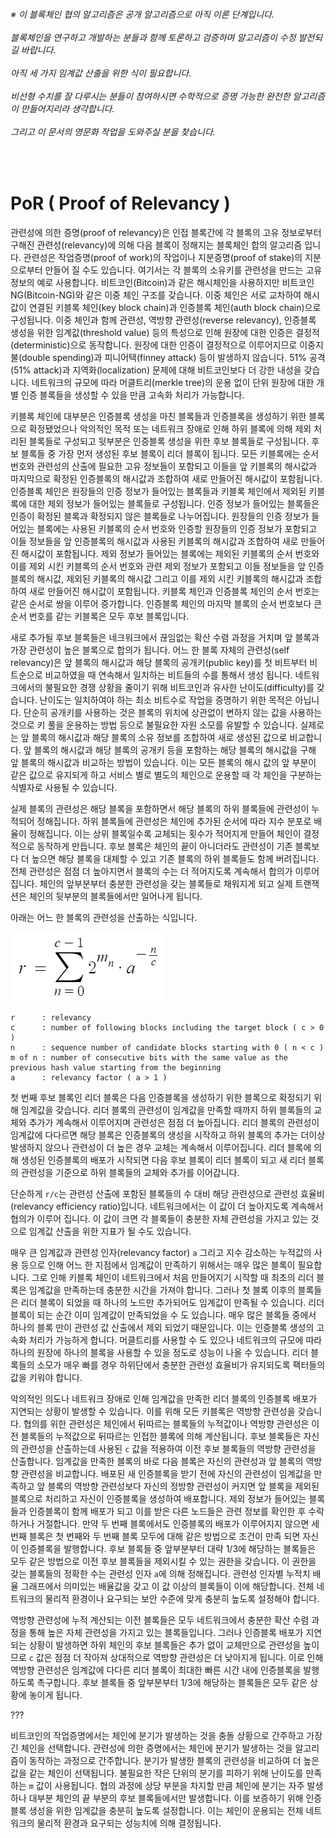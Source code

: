 ###### ※ 이 블록체인 협의 알고리즘은 공개 알고리즘으로 아직 이론 단계입니다.<br/><br/>블록체인을 연구하고 개발하는 분들과 함께 토론하고 검증하며 알고리즘이 수정 발전되길 바랍니다.<br/><br/>아직 세 가지 임계값 산출을 위한 식이 필요합니다.<br/><br/>비선형 수치를 잘 다루시는 분들이 참여하시면 수학적으로 증명 가능한 완전한 알고리즘이 만들어지리라 생각합니다.<br/><br/>그리고 이 문서의 영문화 작업을 도와주실 분을 찾습니다.

<br/>

# PoR ( Proof of Relevancy )

관련성에 의한 증명(proof of relevancy)은 인접 블록간에 각 블록의 고유 정보로부터 구해진 관련성(relevancy)에 의해 다음 블록이 정해지는 블록체인 합의 알고리즘 입니다.
관련성은 작업증명(proof of work)의 작업이나 지분증명(proof of stake)의 지분으로부터 만들어 질 수도 있습니다.
여기서는 각 블록의 소유키를 관련성을 만드는 고유 정보의 예로 사용합니다.
비트코인(Bitcoin)과 같은 해시체인을 사용하지만 비트코인NG(Bitcoin-NG)와 같은 이중 체인 구조를 갖습니다.
이중 체인은 서로 교차하여 해시값이 연결된 키블록 체인(key block chain)과 인증블록 체인(auth block chain)으로 구성됩니다.
이중 체인과 함께 관련성, 역방향 관련성(reverse relevancy), 인증블록 생성을 위한 임계값(threshold value) 등의 특성으로 인해 원장에 대한 인증은 결정적(deterministic)으로 동작합니다.
원장에 대한 인증이 결정적으로 이루어지므로 이중지불(double spending)과 피니어택(finney attack) 등이 발생하지 않습니다.
51% 공격(51% attack)과 지역화(localization) 문제에 대해 비트코인보다 더 강한 내성을 갖습니다.
네트워크의 규모에 따라 머클트리(merkle tree)의 운용 없이 단위 원장에 대한 개별 인증 블록들을 생성할 수 있을 만큼 고속화 처리가 가능합니다.



키블록 체인에 대부분은 인증블록 생성을 마친 블록들과 인증블록을 생성하기 위한 블록으로 확정됐었으나 악의적인 목적 또는 네트워크 장애로 인해 하위 블록에 의해 제외 처리된 블록들로 구성되고 뒷부분은 인증블록 생성을 위한 후보 블록들로 구성됩니다.
후보 블록들 중 가장 먼저 생성된 후보 블록이 리더 블록이 됩니다.
모든 키블록에는 순서 번호와 관련성의 산출에 필요한 고유 정보들이 포함되고 이들을 앞 키블록의 해시값과 마지막으로 확정된 인증블록의 해시값과 조합하여 새로 만들어진 해시값이 포함됩니다.
인증블록 체인은 원장들의 인증 정보가 들어있는 블록들과 키블록 체인에서 제외된 키블록에 대한 제외 정보가 들어있는 블록들로 구성됩니다.
인증 정보가 들어있는 블록들은 인증이 확정된 블록과 확정되지 않은 블록들로 나누어집니다.
원장들의 인증 정보가 들어있는 블록에는 사용된 키블록의 순서 번호와 인증할 원장들의 인증 정보가 포함되고 이들 정보들을 앞 인증블록의 해시값과 사용된 키블록의 해시값과 조합하여 새로 만들어진 해시값이 포함됩니다.
제외 정보가 들어있는 블록에는 제외된 키블록의 순서 번호와 이를 제외 시킨 키블록의 순서 번호와 관련 제외 정보가 포함되고 이들 정보들을 앞 인증블록의 해시값, 제외된 키블록의 해시값 그리고 이를 제외 시킨 키블록의 해시값과 조합하여 새로 만들어진 해시값이 포함됩니다.
키블록 체인과 인증블록 체인의 순서 번호는 같은 순서로 쌍을 이루어 증가합니다.
인증블록 체인의 마지막 블록의 순서 번호보다 큰 순서 번호를 같는 키블록은 모두 후보 블록입니다.



새로 추가될 후보 블록들은 네크워크에서 끊임없는 확산 수렴 과정을 거치며 앞 블록과 가장 관련성이 높은 블록으로 합의가 됩니다.
어느 한 블록 자체의 관련성(self relevancy)은 앞 블록의 해시값과 해당 블록의 공개키(public key)를 첫 비트부터 비트순으로 비교하였을 때 연속해서 일치하는 비트들의 수를 통해서 생성 됩니다.
네트워크에서의 불필요한 경쟁 상황을 줄이기 위해 비트코인과 유사한 난이도(difficulty)를 갖습니다.
난이도는 일치하여야 하는 최소 비트수로 작업을 증명하기 위한 목적은 아닙니다.
단순히 공개키를 사용하는 것은 블록의 위치에 상관없이 변하지 않는 값을 사용하는 것으로 키 풀을 운용하는 방법 등으로 불필요한 자원 소모를 유발할 수 있습니다.
실제로는 앞 블록의 해시값과 해당 블록의 소유 정보를 조합하여 새로 생성된 값으로 비교합니다.
앞 블록의 해시값과 해당 블록의 공개키 등을 포함하는 해당 블록의 해시값을 구해 앞 블록의 해시값과 비교하는 방법이 있습니다.
이는 모든 블록의 해시 값의 앞 부분이 같은 값으로 유지되게 하고 서비스 별로 별도의 체인으로 운용할 때 각 체인을 구분하는 식별자로 사용될 수 있습니다.



실제 블록의 관련성은 해당 블록을 포함하면서 해당 블록의 하위 블록들에 관련성이 누적되어 정해집니다.
하위 블록들에 관련성은 체인에 추가된 순서에 따라 지수 분포로 배율이 정해집니다.
이는 상위 블록일수록 교체되는 횟수가 적어지게 만들어 체인이 결정적으로 동작하게 만듭니다.
후보 블록은 체인의 끝이 아니더라도 관련성이 기존 블록보다 더 높으면 해당 블록을 대체할 수 있고 기존 블록의 하위 블록들도 함께 버려집니다.
전체 관련성은 점점 더 높아지면서 블록의 수는 더 적어지도록 계속해서 합의가 이루어 집니다.
체인의 앞부분부터 충분한 관련성을 갖는 블록들로 채워지게 되고 실제 트랜잭션은 체인의 뒷부분의 블록들에서만 일어나게 됩니다.



아래는 어느 한 블록의 관련성을 산출하는 식입니다.

![relevancyFormula](relevancyFormula.png?raw=true "relevancyFormula")
```
r      : relevancy
c      : number of following blocks including the target block ( c > 0 )
n      : sequence number of candidate blocks starting with 0 ( n < c )
m of n : number of consecutive bits with the same value as the previous hash value starting from the beginning
a      : relevancy factor ( a > 1 )
```



첫 번째 후보 블록인 리더 블록은 다음 인증블록을 생성하기 위한 블록으로 확정되기 위해 임계값을 갖습니다.
리더 블록의 관련성이 임계값을 만족할 때까지 하위 블록들의 교체와 추가가 계속해서 이루어지며 관련성은 점점 더 높아집니다.
리더 블록의 관련성이 임계값에 다다르면 해당 블록은 인증블록의 생성을 시작하고 하위 블록의 추가는 더이상 발생하지 않으나 관련성이 더 높은 경우 교체는 계속해서 이루어집니다.
리더 블록에 의해 생성된 인증블록의 배포가 시작되면 다음 후보 블록이 리더 블록이 되고 새 리더 블록의 관련성을 기준으로 하위 블록들의 교체와 추가를 이어갑니다.



단순하게 `r/c`는 관련성 산출에 포함된 블록들의 수 대비 해당 관련성으로 관련성 효율비(relevancy efficiency ratio)입니다.
네트워크에서는 이 값이 더 높아지도록 계속해서 협의가 이루어 집니다.
이 값이 크면 각 블록들이 충분한 자체 관련성을 가지고 있는 것으로 임계값 산출을 위한 지표가 될 수도 있습니다.



매우 큰 임계값과 관련성 인자(relevancy factor) `a` 그리고 지수 감소하는 누적값의 사용 등으로 인해 어느 한 지점에서 임계값이 만족하기 위해서는 매우 많은 블록이 필요합니다.
그로 인해 키블록 체인이 네트워크에서 처음 만들어지기 시작할 때 최초의 리더 블록은 임계값을 만족하는데 충분한 시간을 가져야 합니다.
그러나 첫 블록 이후의 블록들은 리더 블록이 되었을 때 하나의 노드만 추가되어도 임계값이 만족될 수 있습니다.
리더 블록이 되는 순간 이미 임계값이 만족되었을 수 도 있습니다.
매우 많은 블록들 중에서 하나의 블록 만이 관련성 값 산출에서 제외 되었기 때문입니다.
이는 인증블록 생성의 고속화 처리가 가능하게 합니다.
머클트리를 사용할 수 도 있으나 네트워크의 규모에 따라 하나의 원장에 하나의 블록을 사용할 수 있을 정도로 성능이 나올 수 있습니다.
리더 블록들의 소모가 매우 빠를 경우 하위단에서 충분한 관련성 효율비가 유지되도록 팩터들의 값을 키워야 합니다.



악의적인 의도나 네트워크 장애로 인해 임계값을 만족한 리더 블록의 인증블록 배포가 지연되는 상황이 발생할 수 있습니다.
이를 위해 모든 키블록은 역방향 관련성을 갖습니다.
협의를 위한 관련성은 체인에서 뒤따르는 블록들의 누적값이나 역방향 관련성은 이전 블록들의 누적값으로 뒤따르는 인접한 블록에 의해 계산됩니다.
후보 블록들은 자신의 관련성을 산출하는데 사용된 `c` 값을 적용하여 이전 후보 블록들의 역방향 관련성을 산출합니다.
임계값을 만족한 블록의 바로 다음 블록은 자신의 관련성과 앞 블록의 역방향 관련성을 비교합니다.
배포된 새 인증블록을 받기 전에 자신의 관련성이 임계값을 만족하고 앞 블록의 역방향 관련성보다 자신의 정방향 관련성이 커지면 앞 블록을 제외된 블록으로 처리하고 자신이 인증블록을 생성하여 배포합니다.
제외 정보가 들어있는 블록들과 인증블록이 함께 배포가 되고 이를 받은 다른 노드들은 관련 정보를 확인한 후 수락하거나 거절합니다.
만약 두 번째 블록에서도 인증블록의 배포가 이루어지지 않으면 세 번째 블록은 첫 번째와 두 번째 블록 모두에 대해 같은 방법으로 조건이 만족 되면 자신이 인증블록을 발행합니다.
후보 블록들 중 앞부분부터 대략 1/3에 해당하는 블록들은 모두 같은 방법으로 이전 후보 블록들을 제외시킬 수 있는 권한을 갖습니다.
이 권한을 갖는 블록들의 정확한 수는 관련성 인자 `a`에 의해 정해집니다.
관련성 인자별 누적치 배율 그래프에서 의미있는 배율값을 갖고 이 값 이상의 블록들이 이에 해당합니다.
전체 네트워크의 물리적 환경이나 요구되는 보안 수준에 맞게 충분히 높도록 설정해야 합니다.



역방향 관련성에 누적 계산되는 이전 블록들은 모두 네트워크에서 충분한 확산 수렴 과정을 통해 높은 자체 관련성을 가지고 있는 블록들입니다.
그러나 인증블록 배포가 지연되는 상황이 발생하면 하위 체인의 후보 블록들은 추가 없이 교체만으로 관련성을 높이므로 `c` 값은 점점 더 작아져 상대적으로 역방향 관련성은 더 낮아지게 됩니다.
이로 인해 역방향 관련성은 임계값에 다다른 리더 블록이 최대한 빠른 시간 내에 인증블록을 발행하도록 촉구합니다.
후보 블록들 중 앞부분부터 1/3에 해당하는 블록들은 모두 같은 상황에 놓이게 됩니다.



???



비트코인의 작업증명에서는 체인에 분기가 발생하는 것을 충돌 상황으로 간주하고 가장 긴 체인을 선택합니다.
관련성에 의한 증명에서는 체인에 분기가 발생하는 것을 알고리즘이 동작하는 과정으로 간주합니다.
분기가 발생한 블록의 관련성을 비교하여 더 높은 값을 같는 체인이 선택됩니다.
불필요한 작은 단위의 분기를 피하기 위해 난이도를 만족하는 `m` 값이 사용됩니다.
협의 과정에 상당 부분을 차지할 만큼 체인에 분기는 자주 발생하나 대부분 체인의 끝 부분의 후보 블록들에서만 발생합니다.
이를 보증하기 위해 인증블록 생성을 위한 임계값을 충분히 높도록 설정합니다.
이는 체인이 운용되는 전체 네트워크의 물리적 환경과 요구되는 성능치에 의해 결정됩니다.













